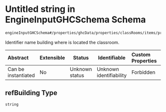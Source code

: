 # Untitled string in EngineInputGHCSchema Schema

```txt
engineInputGHCSchema#/properties/ghcData/properties/classRooms/items/properties/refBuilding
```

Identifier name building where is located the classroom.


| Abstract            | Extensible | Status         | Identifiable            | Custom Properties | Additional Properties | Access Restrictions | Defined In                                                         |
| :------------------ | ---------- | -------------- | ----------------------- | :---------------- | --------------------- | ------------------- | ------------------------------------------------------------------ |
| Can be instantiated | No         | Unknown status | Unknown identifiability | Forbidden         | Allowed               | none                | [ghc.schema.json\*](../out/ghc.schema.json "open original schema") |

## refBuilding Type

`string`
